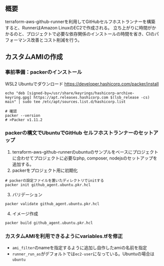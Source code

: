 
## 概要
terraform-aws-github-runnerを利用してGitHubセルフホストランナーを構築すると、RunnerはAmazon LinuxのEC2で作成される。
立ち上がりに時間がかかるのと、プロジェクトで必要な依存関係のインストールの時間を省き、CIのパフォーマンス改善とコスト削減を行う。

## カスタムAMIの作成
### 事前準備：packerのインストール
WSL2 Ubuntuでダウンロード
https://developer.hashicorp.com/packer/install
```
echo "deb [signed-by=/usr/share/keyrings/hashicorp-archive-keyring.gpg] https://apt.releases.hashicorp.com $(lsb_release -cs) main" | sudo tee /etc/apt/sources.list.d/hashicorp.list

# 確認
packer --version
# >Packer v1.11.2
```
### packerの構文でUbuntuでGitHub セルフホストランナーのセットアップ
1. terraform-aws-github-runnerのubuntuのサンプルをベースにプロジェクトに合わせてプロジェクトに必要なphp, composer, nodejsのセットアップを追加する。
2. packerをプロジェクト用に初期化
```
# packerの設定ファイルを置いたディレクトリでinitする
packer init github_agent.ubuntu.pkr.hcl
```
3. バリデーション
```
packer validate github_agent.ubuntu.pkr.hcl 
```
4. イメージ作成
```
packer build github_agent.ubuntu.pkr.hcl
```

### カスタムAMIを利用できるようにvariables.tfを修正
- `ami_filter`のnameを指定するように追加し自作したamiの名前を指定
- `runner_run_as`がデフォルトでは`ec2-user`になっている。Ubuntuの場合は`ubuntu`